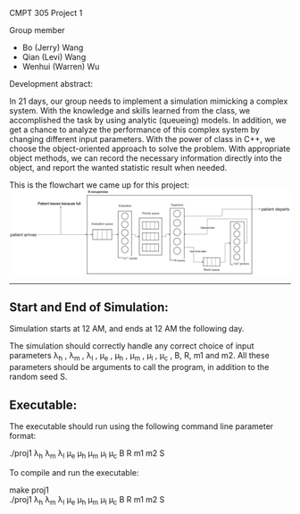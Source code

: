 CMPT 305 Project 1

Group member  
- Bo (Jerry) Wang
- Qian (Levi) Wang
- Wenhui (Warren) Wu


Development abstract:

In 21 days, our group needs to implement a simulation mimicking a complex system. With the knowledge and skills learned from the class, we accomplished the task by using analytic (queueing) models. In addition, we get a chance to analyze the performance of this complex system by changing different input parameters. With the power of class in C++, we choose the object-oriented approach to solve the problem. With appropriate object methods, we can record the necessary information directly into the object, and report the wanted statistic result when needed.

This is the flowchart we came up for this project:
![Project 1 flowchart](P1_flow_chart.png)


---

## Start and End of Simulation:
Simulation starts at 12 AM, and ends at 12 AM the following day.

The simulation should correctly handle any correct choice of input parameters &lambda;<sub>h</sub> ,  &lambda;<sub>m</sub> ,  &lambda;<sub>l</sub> ,  &mu;<sub>e</sub> , &mu;<sub>h</sub> , &mu;<sub>m</sub> ,
&mu;<sub>l</sub> ,
&mu;<sub>c</sub> , B, R, m1 and m2. All these parameters should be arguments to call the program, in addition to the random seed S.

## Executable:
The executable should run using the following command line parameter format:

./proj1 &lambda;<sub>h</sub>  &lambda;<sub>m</sub>  &lambda;<sub>l</sub>  &mu;<sub>e</sub> &mu;<sub>h</sub> &mu;<sub>m</sub>
&mu;<sub>l</sub>
&mu;<sub>c</sub> B R m1 m2 S

To compile and run the executable:

make proj1  
./proj1 &lambda;<sub>h</sub>  &lambda;<sub>m</sub>  &lambda;<sub>l</sub>  &mu;<sub>e</sub> &mu;<sub>h</sub> &mu;<sub>m</sub>
&mu;<sub>l</sub>
&mu;<sub>c</sub> B R m1 m2 S
